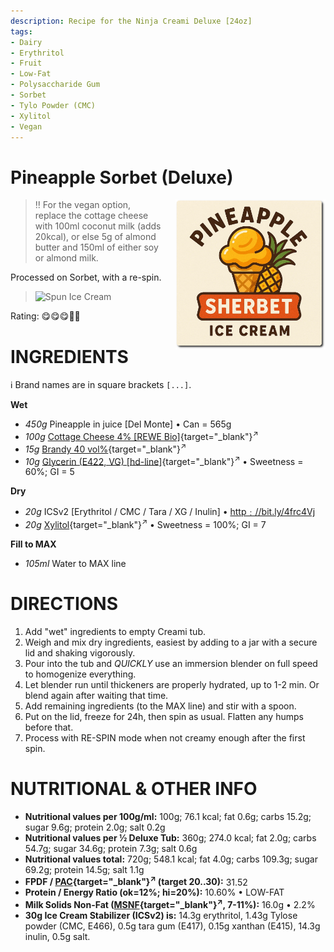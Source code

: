 ```yaml
---
description: Recipe for the Ninja Creami Deluxe [24oz]
tags:
- Dairy
- Erythritol
- Fruit
- Low-Fat
- Polysaccharide Gum
- Sorbet
- Tylo Powder (CMC)
- Xylitol
- Vegan
---
```

# Pineapple Sorbet (Deluxe)
<img style="float: right; margin-left: 1.5em;" width=240 alt="Logo" src="pineapple_sherbet-ice-cream-logo.png" />

> ‼️ For the vegan option, replace the cottage cheese with 100ml coconut milk (adds 20kcal),
 > or else 5g of almond butter and 150ml of either soy or almond milk.

Processed on Sorbet, with a re-spin.

> <img width=360 alt="Spun Ice Cream" src="Pineapple-Sorbet_2025-01-03.jpg" class="zoomable" />

Rating: 😋😋😋🍍🍍

# INGREDIENTS

ℹ️ Brand names are in square brackets `[...]`.

**Wet**

  - _450g_ Pineapple in juice [Del Monte] • Can = 565g
  - _100g_ [Cottage Cheese 4% \[REWE Bio\]](/ice-creamery/info/ingredients/#cottage-cheese){target="_blank"}<sup>↗</sup>
  - _15g_ [Brandy 40 vol%](/ice-creamery/info/ingredients/#alcohol-ethanol){target="_blank"}<sup>↗</sup>
  - _10g_ [Glycerin (E422, VG) \[hd-line\]](/ice-creamery/info/ingredients/#vegetable-glycerin-glycerol-vg-e422){target="_blank"}<sup>↗</sup> • Sweetness = 60%; GI = 5

**Dry**

  - _20g_ ICSv2 [Erythritol / CMC / Tara / XG / Inulin] • [http﹕//bit.ly/4frc4Vj](https://jhermann.github.io/ice-creamery/I/Ice%20Cream%20Stabilizer%20(ICS)/)
  - _20g_ [Xylitol](/ice-creamery/info/ingredients/#xylitol-e967){target="_blank"}<sup>↗</sup> • Sweetness = 100%; GI = 7

**Fill to MAX**

  - _105ml_ Water to MAX line

# DIRECTIONS

 1. Add "wet" ingredients to empty Creami tub.
 1. Weigh and mix dry ingredients, easiest by adding to a jar with a secure lid and shaking vigorously.
 1. Pour into the tub and *QUICKLY* use an immersion blender on full speed to homogenize everything.
 1. Let blender run until thickeners are properly hydrated, up to 1-2 min. Or blend again after waiting that time.
 1. Add remaining ingredients (to the MAX line) and stir with a spoon.
 1. Put on the lid, freeze for 24h, then spin as usual. Flatten any humps before that.
 1. Process with RE-SPIN mode when not creamy enough after the first spin.

# NUTRITIONAL & OTHER INFO
- **Nutritional values per 100g/ml:** 100g; 76.1 kcal; fat 0.6g; carbs 15.2g; sugar 9.6g; protein 2.0g; salt 0.2g
- **Nutritional values per ½ Deluxe Tub:** 360g; 274.0 kcal; fat 2.0g; carbs 54.7g; sugar 34.6g; protein 7.3g; salt 0.6g
- **Nutritional values total:** 720g; 548.1 kcal; fat 4.0g; carbs 109.3g; sugar 69.2g; protein 14.5g; salt 1.1g
- **FPDF / [PAC](/ice-creamery/info/glossary/#potere-anti-congelante-pac){target="_blank"}<sup>↗</sup> (target 20..30):** 31.52
- **Protein / Energy Ratio (ok=12%; hi=20%):** 10.60% • LOW-FAT
- **Milk Solids Non-Fat ([MSNF](/ice-creamery/info/glossary/#milk-solids-not-fat-msnf){target="_blank"}<sup>↗</sup>, 7-11%):** 16.0g • 2.2%
- **30g Ice Cream Stabilizer (ICSv2) is:** 14.3g erythritol, 1.43g Tylose powder (CMC, E466), 
0.5g tara gum (E417), 0.15g xanthan (E415),
14.3g inulin, 0.5g salt.
